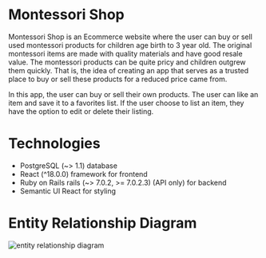 # Montessori Shop

Montessori Shop is an Ecommerce website where the user can buy or sell used montessori products for children age birth to 3 year old. The original montessori items are made with quality materials and have good resale value. The montessori products can be quite pricy and children outgrew them quickly. That is, the idea of creating an app that serves as a trusted place to buy or sell these products for  a reduced price came from.

In this app, the user can buy or sell their own products. The user can like an item and save it to a favorites list. If the user choose to list an item, they have the option to edit or delete their listing.

# Technologies

- PostgreSQL  (~> 1.1) database
- React (^18.0.0) framework for frontend
- Ruby on Rails rails (~> 7.0.2, >= 7.0.2.3) (API only) for backend
- Semantic UI React for styling

# Entity Relationship Diagram

![entity relationship diagram](frontend-montessori-shop/images/image1.png)


